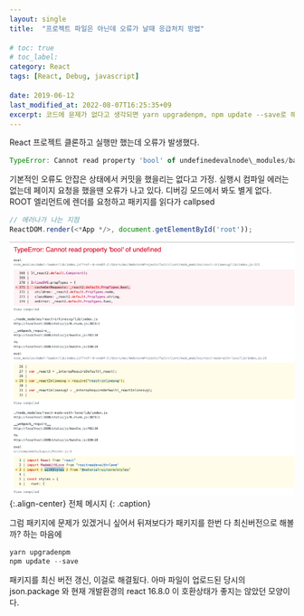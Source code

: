 ```yaml
---
layout:	single
title:	"프로젝트 파일은 아닌데 오류가 날때 응급처치 방법"

# toc: true
# toc_label:
category: React
tags: [React, Debug, javascript]

date: 2019-06-12
last_modified_at: 2022-08-07T16:25:35+09
excerpt: 코드에 문제가 없다고 생각되면 yarn upgradenpm, npm update --save로 해결
---
```

React 프로젝트 클론하고 실행만 했는데 오류가 발생했다.

```js
TypeError: Cannot read property 'bool' of undefinedevalnode\_modules/babel-loader/lib/index.js??ref--6-oneOf-2!/Users/mac/WebstormProjects/Twit/client/node\_modules/react-inlinesvg/lib/index.js:371 368 | }(\_react2.default.Component); 369 | 370 | InlineSVG.propTypes = {> 371 | cacheGetRequests: \_react2.default.PropTypes.bool, 372 | children: \_react2.default.PropTypes.node, 373 | className: \_react2.default.PropTypes.string, 374 | onError: \_react2.default.PropTypes.func
```

기본적인 오류도 안잡은 상태에서 커밋을 했을리는 없다고 가정. 실행시 컴파일 에러는 없는데 페이지 요청을 했을땐 오류가 나고 있다. 디버깅 모드에서 봐도 별게 없다. ROOT 엘리먼트에 렌더를 요청하고 패키지를 읽다가 callpsed

```js
// 에러나가 나는 지점
ReactDOM.render(<*App */>, document.getElementById('root'));
```

![](/img/1*QxbimjGplkXk2aMl3s6vtg.png){:.align-center}
전체 메시지
{: .caption}

그럼 패키지에 문제가 있겠거니 싶어서 뒤져보다가 패키지를 한번 다 최신버전으로 해볼까? 하는 마음에

```js
yarn upgradenpm 
npm update --save
```
패키지를 최신 버전 갱신, 이걸로 해결됬다. 
아마 파일이 업로드된 당시의 json.package 와 현재 개발환경의 react 16.8.0 이 호환상태가 좋지는 않았던 모양이다.